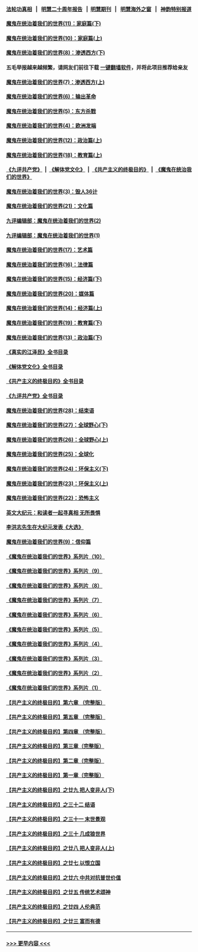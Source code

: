 #### [法轮功真相](https://github.com/gfw-breaker/truth/blob/master/README.md?t=0) &nbsp;&nbsp;|&nbsp;&nbsp; [明慧二十周年报告](https://github.com/gfw-breaker/mh-reports/blob/master/README.md?t=0) &nbsp;&nbsp;|&nbsp;&nbsp;[明慧期刊](https://github.com/gfw-breaker/mh-qikan) &nbsp;&nbsp;|&nbsp;&nbsp; [明慧海外之窗](https://github.com/gfw-breaker/mh-news/blob/master/README.md?t=0) &nbsp;&nbsp;|&nbsp;&nbsp; [神韵特别报道](https://github.com/gfw-breaker/mh-news/blob/master/shenyun.md?t=0)
#### [魔鬼在统治着我们的世界(11)：家庭篇(下)](../pages/nsc422/n10440961.md?t=12010051) 
#### [魔鬼在统治着我们的世界(10)：家庭篇(上)](../pages/nsc422/n10435448.md?t=12010051) 
#### [魔鬼在统治着我们的世界(8)：渗透西方(下)](../pages/nsc422/n10429603.md?t=12010051) 
#### 五毛举报越来越频繁，请网友们前往下载 [一键翻墙软件](https://github.com/gfw-breaker/ssr-accounts)，并将此项目推荐给亲友
#### [魔鬼在统治着我们的世界(7)：渗透西方(上)](../pages/nsc422/n10426013.md?t=12010051) 
#### [魔鬼在统治着我们的世界(6)：输出革命](../pages/nsc422/n10421536.md?t=12010051) 
#### [魔鬼在统治着我们的世界(5)：东方杀戮](../pages/nsc422/n10417707.md?t=12010051) 
#### [魔鬼在统治着我们的世界(4)：欧洲发端](../pages/nsc422/n10414890.md?t=12010051) 
#### [魔鬼在统治着我们的世界(12)：政治篇(上)](../pages/nsc422/n10444576.md?t=12010051) 
#### [魔鬼在统治着我们的世界(18)：教育篇(上)](../pages/nsc422/n10526970.md?t=12010051) 
#### [《九评共产党》](https://github.com/begood0513/9ping.md/blob/master/README.md) &nbsp;|&nbsp; [《解体党文化》](../../../../jtdwh.md/blob/master/README.md)  &nbsp;|&nbsp; [《共产主义的终极目的》](../../../../gczydzjmd.md/blob/master/README.md) &nbsp;|&nbsp; [《魔鬼在统治我们的世界》](../../../../mgztzwmdsj.md/blob/master/README.md) 
#### [魔鬼在统治着我们的世界(3)：毁人36计](../pages/nsc422/n10411583.md?t=12010051) 
#### [魔鬼在统治着我们的世界(21)：文化篇](../pages/nsc422/n10597706.md?t=12010051) 
#### [九评编辑部：魔鬼在统治着我们的世界(2)](../pages/nsc422/n10410036.md?t=12010051) 
#### [九评编辑部：魔鬼在统治着我们的世界(1)](../pages/nsc422/n10406825.md?t=12010051) 
#### [魔鬼在统治着我们的世界(17)：艺术篇](../pages/nsc422/n10499093.md?t=12010051) 
#### [魔鬼在统治着我们的世界(16)：法律篇](../pages/nsc422/n10485969.md?t=12010051) 
#### [魔鬼在统治着我们的世界(15)：经济篇(下)](../pages/nsc422/n10469975.md?t=12010051) 
#### [魔鬼在统治着我们的世界(20)：媒体篇](../pages/nsc422/n10586579.md?t=12010051) 
#### [魔鬼在统治着我们的世界(14)：经济篇(上)](../pages/nsc422/n10457370.md?t=12010051) 
#### [魔鬼在统治着我们的世界(19)：教育篇(下)](../pages/nsc422/n10564808.md?t=12010051) 
#### [魔鬼在统治着我们的世界(13)：政治篇(下)](../pages/nsc422/n10448270.md?t=12010051) 
#### [《真实的江泽民》全书目录](../pages/nsc422/n13721399.md?t=12010051) 
#### [《解体党文化》全书目录](../pages/nsc422/n13721157.md?t=12010051) 
#### [《共产主义的终极目的》全书目录](../pages/nsc422/n13721048.md?t=12010051) 
#### [《九评共产党》全书目录](../pages/nsc422/n13708085.md?t=12010051) 
#### [魔鬼在统治着我们的世界(28)：结束语](../pages/nsc422/n10936246.md?t=12010051) 
#### [魔鬼在统治着我们的世界(27)：全球野心(下)](../pages/nsc422/n10928319.md?t=12010051) 
#### [魔鬼在统治着我们的世界(26)：全球野心(上)](../pages/nsc422/n10900318.md?t=12010051) 
#### [魔鬼在统治着我们的世界(25)：全球化](../pages/nsc422/n10788205.md?t=12010051) 
#### [魔鬼在统治着我们的世界(24)：环保主义(下)](../pages/nsc422/n10695307.md?t=12010051) 
#### [魔鬼在统治着我们的世界(23)：环保主义(上)](../pages/nsc422/n10688613.md?t=12010051) 
#### [魔鬼在统治着我们的世界(22)：恐怖主义](../pages/nsc422/n10614727.md?t=12010051) 
#### [英文大纪元：和读者一起寻真相 无所畏惧](../pages/nsc422/n12542027.md?t=12010051) 
#### [李洪志先生在大纪元发表《大选》](../pages/nsc422/n12534746.md?t=12010051) 
#### [魔鬼在统治着我们的世界(9)：信仰篇](../pages/nsc422/n10432159.md?t=12010051) 
#### [《魔鬼在统治着我们的世界》系列片（10）](../pages/nsc422/n12292670.md?t=12010051) 
#### [《魔鬼在统治着我们的世界》系列片（9）](../pages/nsc422/n12290859.md?t=12010051) 
#### [《魔鬼在统治着我们的世界》系列片（8）](../pages/nsc422/n12287445.md?t=12010051) 
#### [《魔鬼在统治着我们的世界》系列片（7）](../pages/nsc422/n12283425.md?t=12010051) 
#### [《魔鬼在统治着我们的世界》系列片（6）](../pages/nsc422/n12282314.md?t=12010051) 
#### [《魔鬼在统治着我们的世界》系列片（5）](../pages/nsc422/n12281419.md?t=12010051) 
#### [《魔鬼在统治着我们的世界》系列片（4）](../pages/nsc422/n12274024.md?t=12010051) 
#### [《魔鬼在统治着我们的世界》系列片（3）](../pages/nsc422/n12271322.md?t=12010051) 
#### [《魔鬼在统治着我们的世界》系列片（2）](../pages/nsc422/n12269049.md?t=12010051) 
#### [《魔鬼在统治着我们的世界》系列片（1）](../pages/nsc422/n12267575.md?t=12010051) 
#### [【共产主义的终极目的】第六章 （完整版）](../pages/nsc422/n11428913.md?t=12010051) 
#### [【共产主义的终极目的】第五章 （完整版）](../pages/nsc422/n11428912.md?t=12010051) 
#### [【共产主义的终极目的】第四章 （完整版）](../pages/nsc422/n11428907.md?t=12010051) 
#### [【共产主义的终极目的】第三章（完整版）](../pages/nsc422/n11428848.md?t=12010051) 
#### [【共产主义的终极目的】第二章（完整版）](../pages/nsc422/n11428831.md?t=12010051) 
#### [【共产主义的终极目的】第一章（完整版）](../pages/nsc422/n11417651.md?t=12010051) 
#### [【共产主义的终极目的】之廿九 把人变非人(下)](../pages/nsc422/n11344140.md?t=12010051) 
#### [【共产主义的终极目的】之三十二 结语](../pages/nsc422/n11360535.md?t=12010051) 
#### [【共产主义的终极目的】之三十一 末世景观](../pages/nsc422/n11351129.md?t=12010051) 
#### [【共产主义的终极目的】之三十 几成狼世界](../pages/nsc422/n11348280.md?t=12010051) 
#### [【共产主义的终极目的】之廿八 把人变非人(上)](../pages/nsc422/n11340492.md?t=12010051) 
#### [【共产主义的终极目的】之廿七 以恨立国](../pages/nsc422/n11336944.md?t=12010051) 
#### [【共产主义的终极目的】之廿六 中共对抗普世价值](../pages/nsc422/n11324785.md?t=12010051) 
#### [【共产主义的终极目的】之廿五 传统艺术颂神](../pages/nsc422/n11296396.md?t=12010051) 
#### [【共产主义的终极目的】之廿四 人伦典范](../pages/nsc422/n11296397.md?t=12010051) 
#### [【共产主义的终极目的】之廿三 富而有德](../pages/nsc422/n11283598.md?t=12010051) 

----
#### [ >>> 更早内容 <<< ](../indexes/nsc422-earlier.md)
